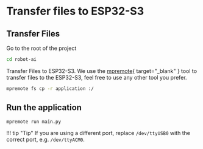 # Transfer files to ESP32-S3


## Transfer Files


Go to the root of the project
```bash
cd robot-ai
```

Transfer Files to ESP32-S3. We use the [mpremote](https://docs.micropython.org/en/latest/reference/mpremote.html){ target="_blank" } tool to transfer files to the ESP32-S3, feel free to use any other tool you prefer.

```bash
mpremote fs cp -r application :/
```


## Run the application

```bash
mpremote run main.py
```


!!! tip "Tip"
    If you are using a different port, replace `/dev/ttyUSB0` with the correct port, e.g. `/dev/ttyACM0`.